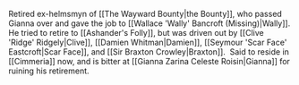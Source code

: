 Retired ex-helmsmyn of [[The Wayward Bounty|the Bounty]], who passed Gianna over and gave the job to [[Wallace 'Wally' Bancroft (Missing)|Wally]].  He tried to retire to [[Ashander's Folly]], but was driven out by [[Clive 'Ridge' Ridgely|Clive]], [[Damien Whitman|Damien]], [[Seymour 'Scar Face' Eastcroft|Scar Face]], and [[Sir Braxton Crowley|Braxton]].  Said to reside in [[Cimmeria]] now, and is bitter at [[Gianna Zarina Celeste Roisin|Gianna]] for ruining his retirement.